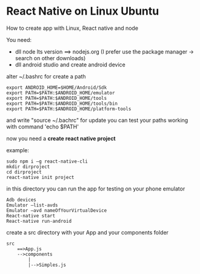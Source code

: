 # React Native on Linux Ubuntu
How to create app with Linux, React native and node

You need:
- dll node lts version ==> nodejs.org (I prefer use the package manager -> search on other downloads)
- dll android studio and create android device

alter ~/.bashrc for create a path
```
export ANDROID_HOME=$HOME/Android/Sdk
export PATH=$PATH:$ANDROID_HOME/emulator
export PATH=$PATH:$ANDROID_HOME/tools
export PATH=$PATH:$ANDROID_HOME/tools/bin
export PATH=$PATH:$ANDROID_HOME/platform-tools
```
and write "source ~/.bachrc" for update 
you can test your paths working with command 'echo $PATH'

now you need a **create react native project** 

example:
```
sudo npm i –g react-native-cli 
mkdir dirproject
cd dirproject
react-native init project 
```
in this directory you can run the app for testing on your phone emulator
```
Adb devices 
Emulator –list-avds 
Emulator –avd nameOfYourVirtualDevice
React-native start 
React-native run-android 
```

create a src directory with your App and your components folder
```
src
    ==>App.js
    -->components
        |
        |-->Simples.js
```
